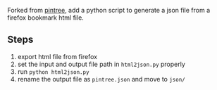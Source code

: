 Forked from [pintree](https://github.com/Pintree-io/pintree), add a python script to generate a json file from a firefox bookmark html file.

## Steps

1. export html file from firefox
2. set the input and output file path in `html2json.py` properly
3. run `python html2json.py`
4. rename the output file as `pintree.json` and move to `json/`